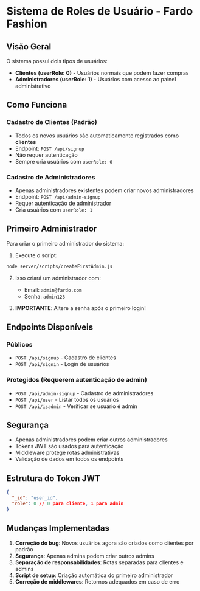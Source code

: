 # Sistema de Roles de Usuário - Fardo Fashion

## Visão Geral

O sistema possui dois tipos de usuários:
- **Clientes (userRole: 0)** - Usuários normais que podem fazer compras
- **Administradores (userRole: 1)** - Usuários com acesso ao painel administrativo

## Como Funciona

### Cadastro de Clientes (Padrão)
- Todos os novos usuários são automaticamente registrados como **clientes**
- Endpoint: `POST /api/signup`
- Não requer autenticação
- Sempre cria usuários com `userRole: 0`

### Cadastro de Administradores
- Apenas administradores existentes podem criar novos administradores
- Endpoint: `POST /api/admin-signup`
- Requer autenticação de administrador
- Cria usuários com `userRole: 1`

## Primeiro Administrador

Para criar o primeiro administrador do sistema:

1. Execute o script:
```bash
node server/scripts/createFirstAdmin.js
```

2. Isso criará um administrador com:
   - Email: `admin@fardo.com`
   - Senha: `admin123`

3. **IMPORTANTE**: Altere a senha após o primeiro login!

## Endpoints Disponíveis

### Públicos
- `POST /api/signup` - Cadastro de clientes
- `POST /api/signin` - Login de usuários

### Protegidos (Requerem autenticação de admin)
- `POST /api/admin-signup` - Cadastro de administradores
- `POST /api/user` - Listar todos os usuários
- `POST /api/isadmin` - Verificar se usuário é admin

## Segurança

- Apenas administradores podem criar outros administradores
- Tokens JWT são usados para autenticação
- Middleware protege rotas administrativas
- Validação de dados em todos os endpoints

## Estrutura do Token JWT

```json
{
  "_id": "user_id",
  "role": 0 // 0 para cliente, 1 para admin
}
```

## Mudanças Implementadas

1. **Correção do bug**: Novos usuários agora são criados como clientes por padrão
2. **Segurança**: Apenas admins podem criar outros admins
3. **Separação de responsabilidades**: Rotas separadas para clientes e admins
4. **Script de setup**: Criação automática do primeiro administrador
5. **Correção de middlewares**: Retornos adequados em caso de erro 